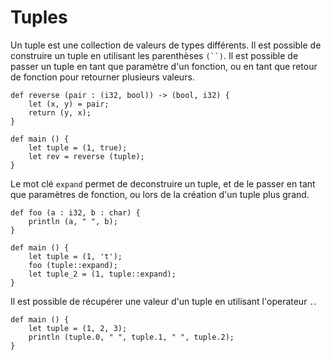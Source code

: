 # Tuples

Un tuple est une collection de valeurs de types différents. Il est possible de construire un tuple en utilisant les parenthèses ```(``)```. Il est possible de passer un tuple en tant que paramètre d'un fonction, ou en tant que retour de fonction pour retourner plusieurs valeurs.

```ymir
def reverse (pair : (i32, bool)) -> (bool, i32) {
    let (x, y) = pair;
    return (y, x);
}

def main () {
    let tuple = (1, true);
    let rev = reverse (tuple);    
}
```

Le mot clé `expand` permet de deconstruire un tuple, et de le passer en tant que paramètres de fonction, ou lors de la création d'un tuple plus grand.

```ymir
def foo (a : i32, b : char) {
    println (a, " ", b);
}

def main () {
    let tuple = (1, 't');
    foo (tuple::expand);
    let tuple_2 = (1, tuple::expand);
}
```

Il est possible de récupérer une valeur d'un tuple en utilisant l'operateur `.`.

```ymir
def main () {
    let tuple = (1, 2, 3);
    println (tuple.0, " ", tuple.1, " ", tuple.2);
}
```

